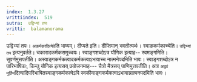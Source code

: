 ```yaml
---
index:  1.3.27
vrittiindex:  519
sutra:  उद्विभ्यां तपः
vritti:  balamanorama 
---
```


उद्विभ्यां तपः। `अकर्मकादित्येवे`ति भाष्यम्। दीप्यते इति। दीप्तिमान् भवतीत्यर्थः। स्वाङकर्मकाच्चेति। `उद्विभ्यां तप` इत्यनुवर्तते। चकारादकर्मकसमुच्चयः। स्वाङ्गशब्दोऽत्र यौगिक इत्याह-- स्वमङ्गमिति। सुवर्णमुत्तपतीति। अस्वाङ्गकर्मकत्वादकर्मकत्वाऽभावाच्च नात्मनेपदमिति भावः। स्वाङ्गशब्दोऽत्र न पारिभाषिकः, किन्तु यौगिक इत्यसय् प्रयोजनमाह--- चैत्रो मैत्रसय् पाणिमुत्तपतीति। अत्र `अद्रवं मूर्तिम`दित्यादिपरिभाषितस्वाङ्गकर्मकत्वेऽपि स्वकीयाङ्गकर्मकत्वाऽभावान्नात्मनपदमिति भावः।

